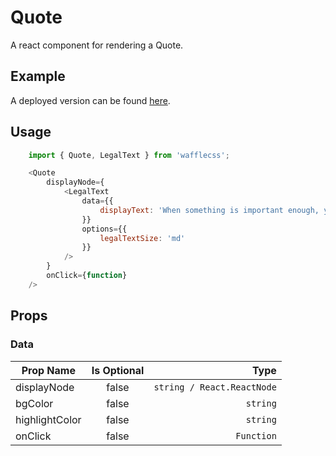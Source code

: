 # Quote

A react component for rendering a Quote.

## Example

A deployed version can be found [here](https://wafflecss-jithinqw.vercel.app/?path=/docs/quote--default-quote).

## Usage

```javascript
    import { Quote, LegalText } from 'wafflecss';

    <Quote
        displayNode={
            <LegalText 
                data={{
                    displayText: 'When something is important enough, you do it even if the odds are not in your favour'
                }} 
                options={{
                    legalTextSize: 'md'
                }}
            />
        }
        onClick={function}
    />
```

## Props

### Data

| Prop Name   |Is Optional    |  Type |
|----------|:-------------:|------:|
| displayNode |  false |  `string / React.ReactNode` |
| bgColor |  false |  `string` |
| highlightColor |  false |  `string` |
| onClick |  false |  `Function` |
